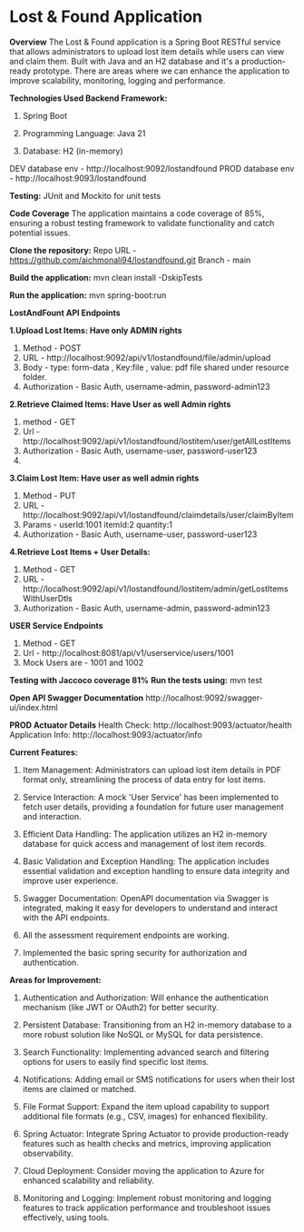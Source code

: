 # Lost & Found Application
**Overview**
The Lost & Found application is a Spring Boot RESTful service that allows administrators to upload lost item details while users can view and claim them. Built with Java and an H2 database and it's a production-ready prototype. There are areas where we can enhance the application to improve scalability, monitoring, logging and performance. 

**Technologies Used Backend Framework:**

1. Spring Boot

2. Programming Language: Java 21

3. Database: H2 (in-memory)

DEV database env - http://localhost:9092/lostandfound
PROD database env - http://localhost:9093/lostandfound

**Testing:** JUnit and Mockito for unit tests

**Code Coverage**
The application maintains a code coverage of 85%, ensuring a robust testing framework to validate functionality and catch potential issues.

**Clone the repository:**
Repo URL - https://github.com/aichmonali94/lostandfound.git
Branch - main

**Build the application:**
mvn clean install -DskipTests

**Run the application:**
mvn spring-boot:run

**LostAndFount API Endpoints**

**1.Upload Lost Items: Have only ADMIN rights**
1. Method - POST
2. URL - http://localhost:9092/api/v1/lostandfound/file/admin/upload
3. Body - type: form-data , Key:file , value: pdf file shared under resource folder.
4. Authorization - Basic Auth, username-admin, password-admin123

**2.Retrieve Claimed Items: Have User as well Admin rights**
1. method - GET
2. Url - http://localhost:9092/api/v1/lostandfound/lostitem/user/getAllLostItems
3. Authorization - Basic Auth, username-user, password-user123
4. 
**3.Claim Lost Item: Have user as well admin rights**
1. Method - PUT
2. URL - http://localhost:9092/api/v1/lostandfound/claimdetails/user/claimByItem
3. Params - userId:1001
   itemId:2
   quantity:1
4. Authorization - Basic Auth, username-user, password-user123

**4.Retrieve Lost Items + User Details:**
1. Method - GET
2. URL - http://localhost:9092/api/v1/lostandfound/lostitem/admin/getLostItemsWithUserDtls
3. Authorization - Basic Auth, username-admin, password-admin123

**USER Service Endpoints**
1. Method - GET
2. Url - http://localhost:8081/api/v1/userservice/users/1001
3. Mock Users are - 1001 and 1002

**Testing with Jaccoco coverage 81%**
**Run the tests using:**
mvn test

**Open API Swagger Documentation**
http://localhost:9092/swagger-ui/index.html

**PROD Actuator Details**
Health Check: http://localhost:9093/actuator/health
Application Info: http://localhost:9093/actuator/info

**Current Features:**
1. Item Management: Administrators can upload lost item details in PDF format only, streamlining the process of data entry for lost items.

2. Service Interaction: A mock 'User Service' has been implemented to fetch user details, providing a foundation for future user management and interaction.

3. Efficient Data Handling: The application utilizes an H2 in-memory database for quick access and management of lost item records.

4. Basic Validation and Exception Handling: The application includes essential validation and exception handling to ensure data integrity and improve user experience.

5. Swagger Documentation: OpenAPI documentation via Swagger is integrated, making it easy for developers to understand and interact with the API endpoints.

6. All the assessment requirement endpoints are working.

7. Implemented the basic spring security for authorization and authentication.

**Areas for Improvement:**
1. Authentication and Authorization: Will enhance the authentication mechanism (like JWT or OAuth2) for better security.

2. Persistent Database: Transitioning from an H2 in-memory database to a more robust solution like NoSQL or MySQL for data persistence.

3. Search Functionality: Implementing advanced search and filtering options for users to easily find specific lost items.

4. Notifications: Adding email or SMS notifications for users when their lost items are claimed or matched.

5. File Format Support: Expand the item upload capability to support additional file formats (e.g., CSV, images) for enhanced flexibility.

6. Spring Actuator: Integrate Spring Actuator to provide production-ready features such as health checks and metrics, improving application observability.

7. Cloud Deployment: Consider moving the application to Azure for enhanced scalability and reliability.

8. Monitoring and Logging: Implement robust monitoring and logging features to track application performance and troubleshoot issues effectively, using tools.
